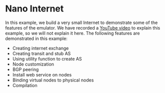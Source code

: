 # Nano Internet 

In this example, we build a very small Internet to demonstrate 
some of the features of the emulator. We have recorded a 
[YouTube video](https://www.youtube.com/watch?v=WqtFS2AoKH4&list=PLwCoMLt7WGjan54CuqeYGnJuMqA-RzQwD) 
to explain this example, so we will not explain it 
here. The following
features are demonstrated in this example:

- Creating internet exchange 
- Creating transit and stub AS
- Using utility function to create AS
- Node customization
- BGP peering
- Install web service on nodes
- Binding virtual nodes to physical nodes
- Compilation



